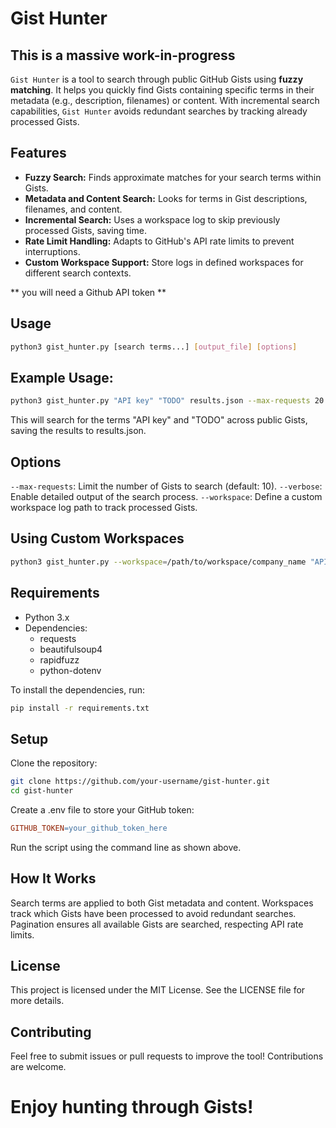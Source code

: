 # Gist Hunter

## This is a massive work-in-progress ## 

`Gist Hunter` is a tool to search through public GitHub Gists using **fuzzy matching**. It helps you quickly find Gists containing specific terms in their metadata (e.g., description, filenames) or content. With incremental search capabilities, `Gist Hunter` avoids redundant searches by tracking already processed Gists.

## Features

- **Fuzzy Search:** Finds approximate matches for your search terms within Gists.
- **Metadata and Content Search:** Looks for terms in Gist descriptions, filenames, and content.
- **Incremental Search:** Uses a workspace log to skip previously processed Gists, saving time.
- **Rate Limit Handling:** Adapts to GitHub's API rate limits to prevent interruptions.
- **Custom Workspace Support:** Store logs in defined workspaces for different search contexts.

** you will need a Github API token **

## Usage
```bash
python3 gist_hunter.py [search terms...] [output_file] [options]
```

## Example Usage:
``` bash
python3 gist_hunter.py "API key" "TODO" results.json --max-requests 20 --verbose
```
This will search for the terms "API key" and "TODO" across public Gists, saving the results to results.json.

## Options
`--max-requests`: Limit the number of Gists to search (default: 10).
`--verbose`: Enable detailed output of the search process.
`--workspace`: Define a custom workspace log path to track processed Gists.

## Using Custom Workspaces
``` bash
python3 gist_hunter.py --workspace=/path/to/workspace/company_name "API key" results.json
```
## Requirements
- Python 3.x
- Dependencies:
    - requests
    - beautifulsoup4
    - rapidfuzz
    - python-dotenv

To install the dependencies, run:
``` bash
pip install -r requirements.txt
```

## Setup

Clone the repository:
``` bash
git clone https://github.com/your-username/gist-hunter.git
cd gist-hunter
```

Create a .env file to store your GitHub token:
``` makefile
GITHUB_TOKEN=your_github_token_here
```

Run the script using the command line as shown above.

## How It Works

Search terms are applied to both Gist metadata and content.
Workspaces track which Gists have been processed to avoid redundant searches.
Pagination ensures all available Gists are searched, respecting API rate limits.

## License
This project is licensed under the MIT License. See the LICENSE file for more details.

## Contributing
Feel free to submit issues or pull requests to improve the tool! Contributions are welcome.

# Enjoy hunting through Gists!
